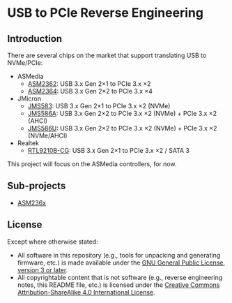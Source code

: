 # USB to PCIe Reverse Engineering


## Introduction

There are several chips on the market that support translating USB to NVMe/PCIe:

* ASMedia
  * [ASM2362][ASM2362]: USB 3.x Gen 2×1 to PCIe 3.x ×2
  * [ASM2364][ASM2364]: USB 3.x Gen 2×2 to PCIe 3.x ×4
* JMicron
  * [JMS583][JMS583]: USB 3.x Gen 2×1 to PCIe 3.x ×2 (NVMe)
  * [JMS586A][JMS586A]: USB 3.x Gen 2×2 to PCIe 3.x ×2 (NVMe) + PCIe 3.x ×2 (AHCI)
  * [JMS586U][JMS586U]: USB 3.x Gen 2×2 to PCIe 3.x ×2 (NVMe) + PCIe 3.x ×2 (NVMe/AHCI)
* Realtek
  * [RTL9210B-CG][RTL9210B]: USB 3.x Gen 2×1 to PCIe 3.x ×2 / SATA 3

This project will focus on the ASMedia controllers, for now.


## Sub-projects

* [ASM236x](ASM236x)


## License

Except where otherwise stated:

* All software in this repository (e.g., tools for unpacking and generating
  firmware, etc.) is made available under the
  [GNU General Public License, version 3 or later][gpl].
* All copyrightable content that is not software (e.g., reverse engineering
  notes, this README file, etc.) is licensed under the
  [Creative Commons Attribution-ShareAlike 4.0 International License][cc-by-sa].


[ASM2362]: https://web.archive.org/web/20220608104342/https://www.asmedia.com.tw/product/Ee1YQF9sX7yyajH5/C5cYq34qpByQ6jm6
[ASM2364]: https://web.archive.org/web/20220703204756/https://www.asmedia.com.tw/product/BD5YqfdsPDqXFqi3/BF2yq24XzDuS5Tr4
[JMS583]: https://web.archive.org/web/20201218070451if_/https://www.jmicron.com/file/download/1012/JMS583_Product+Brief.pdf
[JMS586A]: https://web.archive.org/web/20220703210408if_/https://www.jmicron.com/file/download/1171/Product+Brief+of+JMS586A+%28Rev.1.00%29.pdf
[JMS586U]: https://web.archive.org/web/20220703210414if_/https://www.jmicron.com/file/download/1172/Product+Brief+of+JMS586U+%28Rev.1.00%29.pdf
[RTL9210B]: https://web.archive.org/web/20220407194447/https://www.realtek.com/en/products/communications-network-ics/item/rtl9210b-cg
[gpl]: COPYING.txt
[cc-by-sa]: https://creativecommons.org/licenses/by-sa/4.0/
